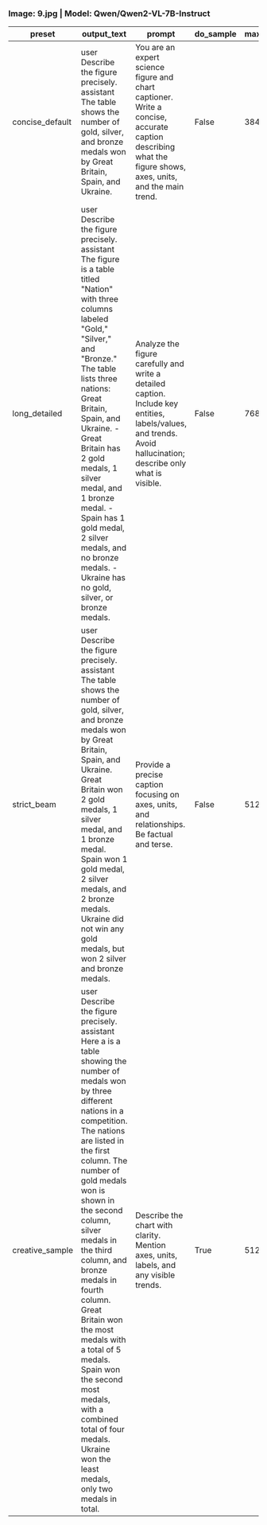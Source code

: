 ### Image: 9.jpg | Model: Qwen/Qwen2-VL-7B-Instruct

| preset | output_text | prompt | do_sample | max_new_tokens | no_repeat_ngram_size | num_beams | repetition_penalty | temperature | top_p |
| --- | --- | --- | --- | --- | --- | --- | --- | --- | --- |
| concise_default | user Describe the figure precisely. assistant The table shows the number of gold, silver, and bronze medals won by Great Britain, Spain, and Ukraine. | You are an expert science figure and chart captioner. Write a concise, accurate caption describing what the figure shows, axes, units, and the main trend. | False | 384 | 3 | 3 | 1.05 |  |  |
| long_detailed | user Describe the figure precisely. assistant The figure is a table titled "Nation" with three columns labeled "Gold," "Silver," and "Bronze." The table lists three nations: Great Britain, Spain, and Ukraine.   - Great Britain has 2 gold medals, 1 silver medal, and 1 bronze medal. - Spain has 1 gold medal, 2 silver medals, and no bronze medals. - Ukraine has no gold, silver, or bronze medals. | Analyze the figure carefully and write a detailed caption. Include key entities, labels/values, and trends. Avoid hallucination; describe only what is visible. | False | 768 | 3 | 3 | 1.07 |  |  |
| strict_beam | user Describe the figure precisely. assistant The table shows the number of gold, silver, and bronze medals won by Great Britain, Spain, and Ukraine. Great Britain won 2 gold medals, 1 silver medal, and 1 bronze medal. Spain won 1 gold medal, 2 silver medals, and 2 bronze medals. Ukraine did not win any gold medals, but won 2 silver and bronze medals. | Provide a precise caption focusing on axes, units, and relationships. Be factual and terse. | False | 512 | 4 | 5 | 1.1 |  |  |
| creative_sample | user Describe the figure precisely. assistant Here a is a table showing the number of medals won by three different nations in a competition. The nations are listed in the first column. The number of gold medals won is shown in the second column, silver medals in the third column, and bronze medals in fourth column. Great Britain won the most medals with a total of 5 medals. Spain won the second most medals, with a combined total of four medals. Ukraine won the least medals, only two medals in total. | Describe the chart with clarity. Mention axes, units, labels, and any visible trends. | True | 512 | 3 | 1 | 1.02 | 0.6 | 0.9 |
